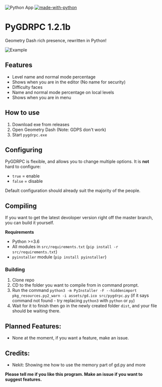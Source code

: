 ![Python App](https://github.com/SpookyBear0/pygdrpc/workflows/Python%20App/badge.svg)
[![made-with-python](https://img.shields.io/badge/Made%20with-Python-1f425f.svg)](https://www.python.org/)

# PyGDRPC 1.2.1b
Geometry Dash rich presence, rewritten in Python!
  
![Example](https://i.imgur.com/hoMXIHh.png)
## Features
- Level name and normal mode percentage
- Shows when you are in the editor (No name for security)
- Difficulty faces
- Name and normal mode percentage on local levels
- Shows when you are in menu
 
## How to use
1. Download exe from releases
2. Open Geometry Dash (Note: GDPS don't work)
3. Start `pygdrpc.exe`

## Configuring
PyGDRPC is flexible, and allows you to change multiple options.
It is **not** hard to configure:
* `true` = enable
* `false` = disable

Default configuration should already suit the majority of the people.

## Compiling
If you want to get the latest devoloper version right off the master branch, you can build it yourself.

**Requirements**

- Python >=3.6
- All modules in `src/requirements.txt` (`pip install -r src/requirements.txt`)
- `pyinstaller` module (`pip install pyinstaller`)

### Building
 
1. Clone repo
2. CD to the folder you want to compile from in command prompt.
3. Run the command `python3 -m PyInstaller -F --hiddenimport pkg_resources.py2_warn -i assets/gd.ico src/pygdrpc.py` (if it says command not found - try replacing `python3` with `python` or `py`)
4. Wait for it to finish then go in the newly created folder `dist`, and your file should be waiting there.
 
## Planned Features:
- None at the moment, if you want a feature, make an issue.
 
## Credits:
- Nekit: Showing me how to use the memory part of gd.py and more


**Please tell me if you like this program. Make an issue if you want to suggest features.**
